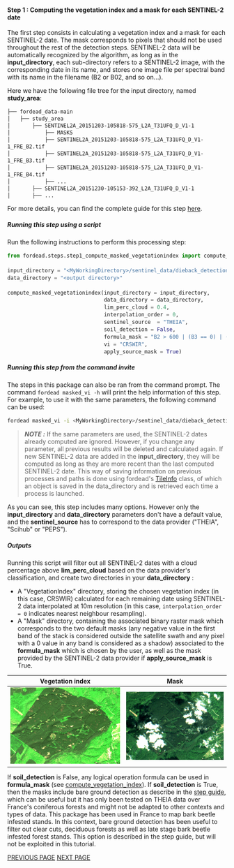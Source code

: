 #### Step 1 : Computing the vegetation index and a mask for each SENTINEL-2 date

The first step consists in calculating a vegetation index and a mask for each SENTINEL-2 date. The mask corresponds to pixels that should not be used throughout the rest of the detection steps. SENTINEL-2 data will be automatically recognized by the algorithm, as long as in the **input_directory**, each sub-directory refers to a SENTINEL-2 image, with the corresponding date in its name, and stores one image file per spectral band with its name in the filename (B2 or B02, and so on...).

Here we have the following file tree for the input directory, named **study_area**:
```
├── fordead_data-main
│   ├── study_area
│       ├── SENTINEL2A_20151203-105818-575_L2A_T31UFQ_D_V1-1
│           ├── MASKS
│           ├── SENTINEL2A_20151203-105818-575_L2A_T31UFQ_D_V1-1_FRE_B2.tif
│           ├── SENTINEL2A_20151203-105818-575_L2A_T31UFQ_D_V1-1_FRE_B3.tif
│           ├── SENTINEL2A_20151203-105818-575_L2A_T31UFQ_D_V1-1_FRE_B4.tif
│           ├── ...
│       ├── SENTINEL2A_20151230-105153-392_L2A_T31UFQ_D_V1-1
│       ├── ...
```

For more details, you can find the complete guide for this step [here](https://fordead.gitlab.io/fordead_package/docs/user_guides/english/01_compute_masked_vegetationindex/).

##### Running this step using a script

Run the following instructions to perform this processing step:

```python
from fordead.steps.step1_compute_masked_vegetationindex import compute_masked_vegetationindex

input_directory = "<MyWorkingDirectory>/sentinel_data/dieback_detection_tutorial/study_area"
data_directory = "<output directory>"

compute_masked_vegetationindex(input_directory = input_directory, 
                               data_directory = data_directory, 
                               lim_perc_cloud = 0.4, 
                               interpolation_order = 0, 
                               sentinel_source  = "THEIA", 
                               soil_detection = False, 
                               formula_mask = "B2 > 600 | (B3 == 0) | (B4 ==0)", 
                               vi = "CRSWIR", 
                               apply_source_mask = True)
```

##### Running this step from the command invite

The steps in this package can also be ran from the command prompt. The command `fordead masked_vi -h` will print the help information of this step. For example, to use it with the same parameters, the following command can be used:
```bash
fordead masked_vi -i <MyWorkingDirectory>/sentinel_data/dieback_detection_tutorial/study_area -o <output directory> -n 0.4 --interpolation_order 0 --sentinel_source THEIA --formula_mask "(B2 > 600)" --vi CRSWIR --apply_source_mask
```

> **_NOTE :_** If the same parameters are used, the SENTINEL-2 dates already computed are ignored. However, if you change any parameter, all previous results will be deleted and calculated again. If new SENTINEL-2 data are added in the **input_directory**, they will be computed as long as they are more recent than the last computed SENTINEL-2 date. This way of saving information on previous processes and paths is done using fordead's [TileInfo](https://fordead.gitlab.io/fordead_package/docs/examples/ex_tileinfo_object/) class, of which an object is saved in the data_directory and is retrieved each time a process is launched.

As you can see, this step includes many options. However only the **input_directory** and **data_directory** parameters don't have a default value, and the **sentinel_source** has to correspond to the data provider ("THEIA", "Scihub" or "PEPS").

##### Outputs

Running this script will filter out all SENTINEL-2 dates with a cloud percentage above **lim_perc_cloud** based on the data provider's classification, and create two directories in your **data_directory** :
- A "VegetationIndex" directory, storing the chosen vegetation index (in this case, CRSWIR) calculated for each remaining date using SENTINEL-2 data interpolated at 10m resolution (in this case, `interpolation_order = 0` indicates nearest neighbour resampling).
- A "Mask" directory, containing the associated binary raster mask which corresponds to the two default masks (any negative value in the first band of the stack is considered outside the satellite swath and any pixel with a 0 value in any band is considered as a shadow) associated to the **formula_mask** which is chosen by the user, as well as the mask provided by the SENTINEL-2 data provider if **apply_source_mask** is True.


Vegetation index             |  Mask
:-------------------------:|:-------------------------:
![gif_vegetation_index](Figures/gif_vegetation_index.gif "gif_vegetation_index")  |  ![gif_mask](Figures/gif_mask.gif "gif_mask")

If **soil_detection** is False, any logical operation formula can be used in **formula_mask** (see [compute_vegetation_index](https://fordead.gitlab.io/fordead_package/reference/fordead/masking_vi/#compute_vegetation_index)). 
If **soil_detection** is True, then the masks include bare ground detection as describe in the [step guide](https://fordead.gitlab.io/fordead_package/docs/user_guides/english/01_compute_masked_vegetationindex/), which can be useful but it has only been tested on THEIA data over France's coniferous forests and might not be adapted to other contexts and types of data. This package has been used in France to map bark beetle infested stands. In this context, bare ground detection has been useful to filter out clear cuts, deciduous forests as well as late stage bark beetle infested forest stands. This option is described in the step guide, but will not be exploited in this tutorial.


[PREVIOUS PAGE](https://fordead.gitlab.io/fordead_package/docs/Tutorials/Dieback_Detection/00_Intro) [NEXT PAGE](https://fordead.gitlab.io/fordead_package/docs/Tutorials/Dieback_Detection/02_train_model)
